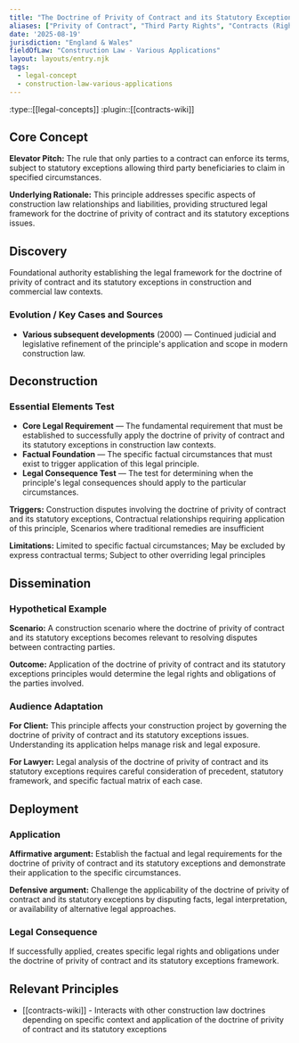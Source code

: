 ```yaml
---
title: "The Doctrine of Privity of Contract and its Statutory Exceptions"
aliases: ["Privity of Contract", "Third Party Rights", "Contracts (Rights of Third Parties) Act", "Privity Exceptions"]
date: '2025-08-19'
jurisdiction: "England & Wales"
fieldOfLaw: "Construction Law - Various Applications"
layout: layouts/entry.njk
tags:
  - legal-concept
  - construction-law-various-applications
---
```


:type::[[legal-concepts]]
:plugin::[[contracts-wiki]]

## Core Concept

**Elevator Pitch:** The rule that only parties to a contract can enforce its terms, subject to statutory exceptions allowing third party beneficiaries to claim in specified circumstances.

**Underlying Rationale:** This principle addresses specific aspects of construction law relationships and liabilities, providing structured legal framework for the doctrine of privity of contract and its statutory exceptions issues.

## Discovery

Foundational authority establishing the legal framework for the doctrine of privity of contract and its statutory exceptions in construction and commercial law contexts.

### Evolution / Key Cases and Sources

- **Various subsequent developments** (2000) — Continued judicial and legislative refinement of the principle's application and scope in modern construction law.

## Deconstruction

### Essential Elements Test

- **Core Legal Requirement** — The fundamental requirement that must be established to successfully apply the doctrine of privity of contract and its statutory exceptions in construction law contexts.
- **Factual Foundation** — The specific factual circumstances that must exist to trigger application of this legal principle.
- **Legal Consequence Test** — The test for determining when the principle's legal consequences should apply to the particular circumstances.

**Triggers:** Construction disputes involving the doctrine of privity of contract and its statutory exceptions, Contractual relationships requiring application of this principle, Scenarios where traditional remedies are insufficient

**Limitations:** Limited to specific factual circumstances; May be excluded by express contractual terms; Subject to other overriding legal principles

## Dissemination

### Hypothetical Example

**Scenario:** A construction scenario where the doctrine of privity of contract and its statutory exceptions becomes relevant to resolving disputes between contracting parties.

**Outcome:** Application of the doctrine of privity of contract and its statutory exceptions principles would determine the legal rights and obligations of the parties involved.

### Audience Adaptation

**For Client:** This principle affects your construction project by governing the doctrine of privity of contract and its statutory exceptions issues. Understanding its application helps manage risk and legal exposure.

**For Lawyer:** Legal analysis of the doctrine of privity of contract and its statutory exceptions requires careful consideration of precedent, statutory framework, and specific factual matrix of each case.

## Deployment

### Application

**Affirmative argument:** Establish the factual and legal requirements for the doctrine of privity of contract and its statutory exceptions and demonstrate their application to the specific circumstances.

**Defensive argument:** Challenge the applicability of the doctrine of privity of contract and its statutory exceptions by disputing facts, legal interpretation, or availability of alternative legal approaches.

### Legal Consequence

If successfully applied, creates specific legal rights and obligations under the doctrine of privity of contract and its statutory exceptions framework.

## Relevant Principles

- [[contracts-wiki]] - Interacts with other construction law doctrines depending on specific context and application of the doctrine of privity of contract and its statutory exceptions
